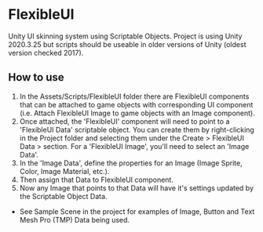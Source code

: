 # FlexibleUI
Unity UI skinning system using Scriptable Objects.
Project is using Unity 2020.3.25 but scripts should be useable in older versions of Unity (oldest version checked 2017).

## How to use
1. In the Assets/Scripts/FlexibleUI folder there are FlexibleUI components that can be attached to game objects with corresponding UI component (i.e. Attach FlexibleUI Image to game objects with an Image component).
2. Once attached, the 'FlexibleUI' component will need to point to a 'FlexibleUI Data' scriptable object. You can create them by right-clicking in the Project folder and selecting them under the Create > FlexibleUI Data > section. For a 'FlexibleUI Image', you'll need to select an 'Image Data'.
3. In the 'Image Data', define the properties for an Image (Image Sprite, Color, Image Material, etc.).
4. Then assign that Data to FlexibleUI component.
5. Now any Image that points to that Data will have it's settings updated by the Scriptable Object Data.

* See Sample Scene in the project for examples of Image, Button and Text Mesh Pro (TMP) Data being used.
